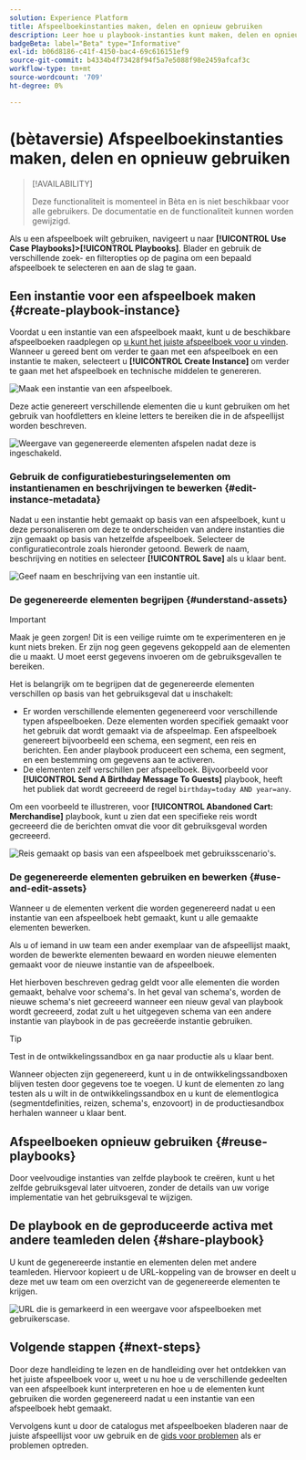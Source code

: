 ```yaml
---
solution: Experience Platform
title: Afspeelboekinstanties maken, delen en opnieuw gebruiken
description: Leer hoe u playbook-instanties kunt maken, delen en opnieuw gebruiken om uw marketinggebruikskwestie te voltooien.
badgeBeta: label="Beta" type="Informative"
exl-id: b06d8186-c41f-4150-bac4-69c616151ef9
source-git-commit: b4334b4f73428f94f5a7e5088f98e2459afcaf3c
workflow-type: tm+mt
source-wordcount: '709'
ht-degree: 0%

---
```


# (bètaversie) Afspeelboekinstanties maken, delen en opnieuw gebruiken

>[!AVAILABILITY]
>
>Deze functionaliteit is momenteel in Bèta en is niet beschikbaar voor alle gebruikers. De documentatie en de functionaliteit kunnen worden gewijzigd.

Als u een afspeelboek wilt gebruiken, navigeert u naar **[!UICONTROL Use Case Playbooks]>[!UICONTROL Playbooks]**. Blader en gebruik de verschillende zoek- en filteropties op de pagina om een bepaald afspeelboek te selecteren en aan de slag te gaan.

## Een instantie voor een afspeelboek maken {#create-playbook-instance}

Voordat u een instantie van een afspeelboek maakt, kunt u de beschikbare afspeelboeken raadplegen op [u kunt het juiste afspeelboek voor u vinden](/help/use-case-playbooks/playbooks/discover.md). Wanneer u gereed bent om verder te gaan met een afspeelboek en een instantie te maken, selecteert u **[!UICONTROL Create Instance]** om verder te gaan met het afspeelboek en technische middelen te genereren.

![Maak een instantie van een afspeelboek.](/help/use-case-playbooks/assets/playbooks/ui-guide/create-playbook-instance.png)

Deze actie genereert verschillende elementen die u kunt gebruiken om het gebruik van hoofdletters en kleine letters te bereiken die in de afspeellijst worden beschreven.

![Weergave van gegenereerde elementen afspelen nadat deze is ingeschakeld.](/help/use-case-playbooks/assets/playbooks/ui-guide/play-view.png)

### Gebruik de configuratiebesturingselementen om instantienamen en beschrijvingen te bewerken {#edit-instance-metadata}

Nadat u een instantie hebt gemaakt op basis van een afspeelboek, kunt u deze personaliseren om deze te onderscheiden van andere instanties die zijn gemaakt op basis van hetzelfde afspeelboek. Selecteer de configuratiecontrole zoals hieronder getoond. Bewerk de naam, beschrijving en notities en selecteer **[!UICONTROL Save]** als u klaar bent.

![Geef naam en beschrijving van een instantie uit.](/help/use-case-playbooks/assets/playbooks/ui-guide/playbook-settings.gif)

### De gegenereerde elementen begrijpen {#understand-assets}

>[!IMPORTANT]
>
>Maak je geen zorgen! Dit is een veilige ruimte om te experimenteren en je kunt niets breken. Er zijn nog geen gegevens gekoppeld aan de elementen die u maakt. U moet eerst gegevens invoeren om de gebruiksgevallen te bereiken.

Het is belangrijk om te begrijpen dat de gegenereerde elementen verschillen op basis van het gebruiksgeval dat u inschakelt:

* Er worden verschillende elementen gegenereerd voor verschillende typen afspeelboeken. Deze elementen worden specifiek gemaakt voor het gebruik dat wordt gemaakt via de afspeelmap. Een afspeelboek genereert bijvoorbeeld een schema, een segment, een reis en berichten. Een ander playbook produceert een schema, een segment, en een bestemming om gegevens aan te activeren.
* De elementen zelf verschillen per afspeelboek. Bijvoorbeeld voor **[!UICONTROL Send A Birthday Message To Guests]** playbook, heeft het publiek dat wordt gecreeerd de regel `birthday=today AND year=any`.

Om een voorbeeld te illustreren, voor **[!UICONTROL Abandoned Cart: Merchandise]** playbook, kunt u zien dat een specifieke reis wordt gecreeerd die de berichten omvat die voor dit gebruiksgeval worden gecreeerd.

![Reis gemaakt op basis van een afspeelboek met gebruiksscenario&#39;s.](/help/use-case-playbooks/assets/playbooks/ui-guide/journey-preview.png)

### De gegenereerde elementen gebruiken en bewerken {#use-and-edit-assets}

Wanneer u de elementen verkent die worden gegenereerd nadat u een instantie van een afspeelboek hebt gemaakt, kunt u alle gemaakte elementen bewerken.

Als u of iemand in uw team een ander exemplaar van de afspeellijst maakt, worden de bewerkte elementen bewaard en worden nieuwe elementen gemaakt voor de nieuwe instantie van de afspeelboek.

Het hierboven beschreven gedrag geldt voor alle elementen die worden gemaakt, behalve voor schema&#39;s. In het geval van schema&#39;s, worden de nieuwe schema&#39;s niet gecreeerd wanneer een nieuw geval van playbook wordt gecreeerd, zodat zult u het uitgegeven schema van een andere instantie van playbook in de pas gecreëerde instantie gebruiken.

>[!TIP]
>
>Test in de ontwikkelingssandbox en ga naar productie als u klaar bent.
>
>Wanneer objecten zijn gegenereerd, kunt u in de ontwikkelingssandboxen blijven testen door gegevens toe te voegen. U kunt de elementen zo lang testen als u wilt in de ontwikkelingssandbox en u kunt de elementlogica (segmentdefinities, reizen, schema&#39;s, enzovoort) in de productiesandbox herhalen wanneer u klaar bent.

## Afspeelboeken opnieuw gebruiken {#reuse-playbooks}

Door veelvoudige instanties van zelfde playbook te creëren, kunt u het zelfde gebruiksgeval later uitvoeren, zonder de details van uw vorige implementatie van het gebruiksgeval te wijzigen.

## De playbook en de geproduceerde activa met andere teamleden delen {#share-playbook}

U kunt de gegenereerde instantie en elementen delen met andere teamleden. Hiervoor kopieert u de URL-koppeling van de browser en deelt u deze met uw team om een overzicht van de gegenereerde elementen te krijgen.

![URL die is gemarkeerd in een weergave voor afspeelboeken met gebruikerscase.](/help/use-case-playbooks/assets/playbooks/ui-guide/playbook-url.png)

## Volgende stappen {#next-steps}

Door deze handleiding te lezen en de handleiding over het ontdekken van het juiste afspeelboek voor u, weet u nu hoe u de verschillende gedeelten van een afspeelboek kunt interpreteren en hoe u de elementen kunt gebruiken die worden gegenereerd nadat u een instantie van een afspeelboek hebt gemaakt.

Vervolgens kunt u door de catalogus met afspeelboeken bladeren naar de juiste afspeellijst voor uw gebruik en de [gids voor problemen](/help/use-case-playbooks/playbooks/troubleshooting.md) als er problemen optreden.

